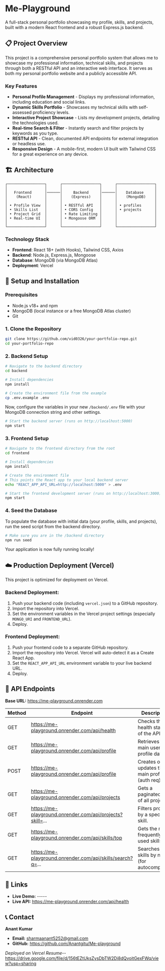 # Me-Playground

A full-stack personal portfolio showcasing my profile, skills, and projects, built with a modern React frontend and a robust Express.js backend.

## 📋 Project Overview

This project is a comprehensive personal portfolio system that allows me to showcase my professional information, technical skills, and projects through both a RESTful API and an interactive web interface. It serves as both my personal portfolio website and a publicly accessible API.

### Key Features

- **Personal Profile Management** - Displays my professional information, including education and social links.
- **Dynamic Skills Portfolio** - Showcases my technical skills with self-assessed proficiency levels.
- **Interactive Project Showcase** - Lists my development projects, detailing the technologies used.
- **Real-time Search & Filter** - Instantly search and filter projects by keywords as you type.
- **RESTful API** - Clean, documented API endpoints for external integration or headless use.
- **Responsive Design** - A mobile-first, modern UI built with Tailwind CSS for a great experience on any device.

## 🏗️ Architecture

```
┌─────────────────┐      ┌─────────────────┐      ┌─────────────────┐
│                 │      │                 │      │                 │
│   Frontend      │──────│     Backend     │──────│    Database     │
│    (React)      │      │    (Express)    │      │    (MongoDB)    │
│                 │      │                 │      │                 │
│ • Profile View  │      │ • RESTful API   │      │ • profiles      │
│ • Skills List   │      │ • CORS Config   │      │ • projects      │
│ • Project Grid  │      │ • Rate Limiting │      │                 │
│ • Real-time UI  │      │ • Mongoose ORM  │      │                 │
│                 │      │                 │      │                 │
└─────────────────┘      └─────────────────┘      └─────────────────┘
```

### Technology Stack

- **Frontend**: React 18+ (with Hooks), Tailwind CSS, Axios
- **Backend**: Node.js, Express.js, Mongoose
- **Database**: MongoDB (via MongoDB Atlas)
- **Deployment**: Vercel

## 🚀 Setup and Installation

### Prerequisites

- Node.js v18+ and npm
- MongoDB (local instance or a free MongoDB Atlas cluster)
- Git

### 1. Clone the Repository

```bash
git clone https://github.com/vid0326/your-portfolio-repo.git
cd your-portfolio-repo
```

### 2. Backend Setup

```bash
# Navigate to the backend directory
cd backend

# Install dependencies
npm install

# Create the environment file from the example
cp .env.example .env
```

Now, configure the variables in your new `/backend/.env` file with your MongoDB connection string and other settings.

```bash
# Start the backend server (runs on http://localhost:5000)
npm start
```

### 3. Frontend Setup

```bash
# Navigate to the frontend directory from the root
cd frontend

# Install dependencies
npm install

# Create the environment file
# This points the React app to your local backend server
echo "REACT_APP_API_URL=http://localhost:5000" > .env

# Start the frontend development server (runs on http://localhost:3000)
npm start
```

### 4. Seed the Database

To populate the database with initial data (your profile, skills, and projects), run the seed script from the backend directory.

```bash
# Make sure you are in the /backend directory
npm run seed
```

Your application is now fully running locally!

## ☁️ Production Deployment (Vercel)

This project is optimized for deployment on Vercel.

### Backend Deployment:

1. Push your backend code (including `vercel.json`) to a GitHub repository.
2. Import the repository into Vercel.
3. Set the environment variables in the Vercel project settings (especially `MONGO_URI` and `FRONTEND_URL`).
4. Deploy.

### Frontend Deployment:

1. Push your frontend code to a separate GitHub repository.
2. Import the repository into Vercel. Vercel will auto-detect it as a Create React App.
3. Set the `REACT_APP_API_URL` environment variable to your live backend URL.
4. Deploy.

## 📡 API Endpoints

**Base URL:** https://me-playground.onrender.com

| Method | Endpoint | Description |
|--------|----------|-------------|
| GET | https://me-playground.onrender.com/api/health | Checks the health status of the API. |
| GET | https://me-playground.onrender.com/api/profile | Retrieves the main user profile data. |
| POST | https://me-playground.onrender.com/api/profile | Creates or updates the main profile (auth req). |
| GET | https://me-playground.onrender.com/api/projects | Gets a paginated list of all projects. |
| GET | https://me-playground.onrender.com/api/projects?skill=... | Filters projects by a specific skill. |
| GET | https://me-playground.onrender.com/api/skills/top | Gets the most frequently used skills. |
| GET | https://me-playground.onrender.com/api/skills/search?q=... | Searches for skills by name (for autocomplete). |

## 🔗 Links

- **Live Demo:** -----
- **Live API:** https://me-playground.onrender.com/api/health

## 📞 Contact

**Anant Kumar**

- **Email:** sharmaanant5252@gmail.com
- **GitHub:** https://github.com/Anantgitu/Me-playground

*Deployed on Vercel*
*Resume*--https://drive.google.com/file/d/156tEZtUksZysDbTW2Di8dQvoitGexFWq/view?usp=sharing
